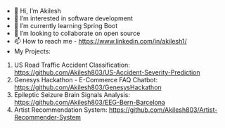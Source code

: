 - 👋 Hi, I’m Akilesh
- 👀 I’m interested in software development
- 🌱 I’m currently learning Spring Boot
- 💞️ I’m looking to collaborate on open source
- 📫 How to reach me - https://www.linkedin.com/in/akilesh1/
- My Projects:
 1. US Road Traffic Accident Classification: https://github.com/Akilesh803/US-Accident-Severity-Prediction
 2. Genesys Hackathon - E-Commerce FAQ Chatbot: https://github.com/Akilesh803/GenesysHackathon
 3. Epileptic Seizure Brain Signals Analysis: https://github.com/Akilesh803/EEG-Bern-Barcelona
 4. Artist Recommendation System: https://github.com/Akilesh803/Artist-Recommender-System
<!---
Akilesh803/Akilesh803 is a ✨ special ✨ repository because its `README.md` (this file) appears on your GitHub profile.
You can click the Preview link to take a look at your changes.
--->
